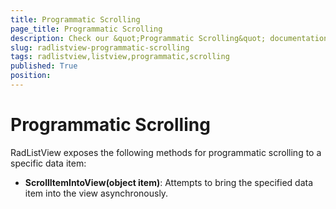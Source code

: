 ```yaml
---
title: Programmatic Scrolling
page_title: Programmatic Scrolling
description: Check our &quot;Programmatic Scrolling&quot; documentation article for RadListView for UWP control.
slug: radlistview-programmatic-scrolling
tags: radlistview,listview,programmatic,scrolling
published: True
position: 
---
```


# Programmatic Scrolling

RadListView exposes the following methods for programmatic scrolling to a specific data item: 

* **ScrollItemIntoView(object item)**: Attempts to bring the specified data item into the view asynchronously.